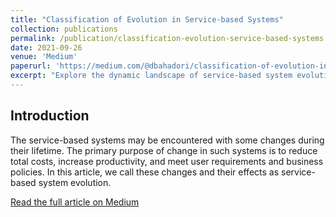 ```yaml
---
title: "Classification of Evolution in Service-based Systems"
collection: publications
permalink: /publication/classification-evolution-service-based-systems
date: 2021-09-26
venue: 'Medium'
paperurl: 'https://medium.com/@dbahadori/classification-of-evolution-in-service-based-systems-5c7449ee34c5'
excerpt: "Explore the dynamic landscape of service-based system evolution, addressing changes, effects, and classifications for optimized performance and user satisfaction."
---
```

## Introduction

The service-based systems may be encountered with some changes during their lifetime. The primary purpose of change in such systems is to reduce total costs, increase productivity, and meet user requirements and business policies. In this article, we call these changes and their effects as service-based system evolution.

[Read the full article on Medium](https://medium.com/@dbahadori/classification-of-evolution-in-service-based-systems-5c7449ee34c5)
